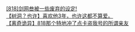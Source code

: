 [[818]剑网叁被一些废弃的设定!](http://tieba.baidu.com/p/2815177049?see_lz=1&pn=)   
[【树洞？也许】喜欢他3年，也许这都不算爱。](http://tieba.baidu.com/p/2816375287?see_lz=1&pn=)   
[【离奇诡异】818那个特地冲了点卡盗我号的所谓亲友](http://tieba.baidu.com/p/2815581062?see_lz=1&pn=)   
